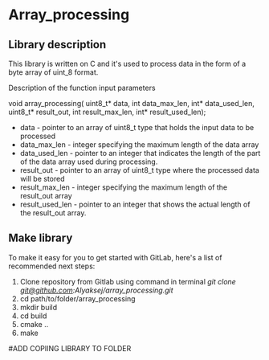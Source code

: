 # Array_processing

## Library description

This library is written on C and it's used to process data in the form of a byte array of uint_8 format.

Description of the function input parameters 

void array_processing(
	uint8_t* data,
	int data_max_len,
	int* data_used_len,
	uint8_t* result_out,
	int result_max_len,
	int* result_used_len);

- data - pointer to an array of uint8_t type that holds the input data to be processed
- data_max_len - integer specifying the maximum length of the data array
- data_used_len - pointer to an integer that indicates the length of the part of the data array used during processing.
- result_out - pointer to an array of uint8_t type where the processed data will be stored
- result_max_len - integer specifying the maximum length of the result_out array
- result_used_len - pointer to an integer that shows the actual length of the result_out array.

## Make library

To make it easy for you to get started with GitLab, here's a list of recommended next steps:

1. Clone repository from Gitlab using command in terminal _git clone git@github.com:Alyaksej/array_processing.git_
2. cd path/to/folder/array_processing
3. mkdir build
4. cd build
5. cmake ..
6. make

#ADD COPIING LIBRARY TO FOLDER

